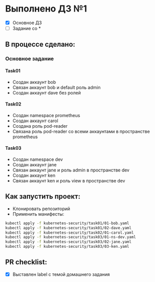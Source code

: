 # Выполнено ДЗ №1

 - [x] Основное ДЗ
 - [ ] Задание со *

## В процессе сделано:
### Основное задание
#### Task01
+ Создан аккаунт bob
+ Связан аккаунт bob и default роль admin
+ Создан аккаунт dave без ролей
#### Task02
+ Создан namespace prometheus
+ Создан аккаунт carol
+ Создана роль pod-reader
+ Связана роль pod-reader со всеми аккаунтами в пространстве prometheus
#### Task03
+ Создан namespace dev
+ Создан аккаунт jane
+ Связан аккаунт jane и роль admin в пространстве dev
+ Создан аккаунт ken
+ Связан аккаунт ken и роль view в пространстве dev

## Как запустить проект:
+ Клонировать репозиторий
+ Применить манифесты:

```bash
kubectl apply -f kubernetes-security/task01/01-bob.yaml
kubectl apply -f kubernetes-security/task01/02-dave.yaml
kubectl apply -f kubernetes-security/task02/01-carol.yaml
kubectl apply -f kubernetes-security/task03/01-ns-dev.yaml
kubectl apply -f kubernetes-security/task03/02-jane.yaml
kubectl apply -f kubernetes-security/task03/03-ken.yaml
```

## PR checklist:
 - [x] Выставлен label с темой домашнего задания
